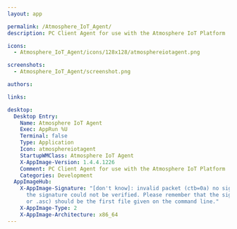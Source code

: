 ```yaml
---
layout: app

permalink: /Atmosphere_IoT_Agent/
description: PC Client Agent for use with the Atmosphere IoT Platform

icons:
  - Atmosphere_IoT_Agent/icons/128x128/atmosphereiotagent.png

screenshots:
  - Atmosphere_IoT_Agent/screenshot.png

authors:

links:

desktop:
  Desktop Entry:
    Name: Atmosphere IoT Agent
    Exec: AppRun %U
    Terminal: false
    Type: Application
    Icon: atmosphereiotagent
    StartupWMClass: Atmosphere IoT Agent
    X-AppImage-Version: 1.4.4.1226
    Comment: PC Client Agent for use with the Atmosphere IoT Platform
    Categories: Development
  AppImageHub:
    X-AppImage-Signature: "[don't know]: invalid packet (ctb=0a) no signature found
      the signature could not be verified. Please remember that the signature file (.sig
      or .asc) should be the first file given on the command line."
    X-AppImage-Type: 2
    X-AppImage-Architecture: x86_64
---
```

